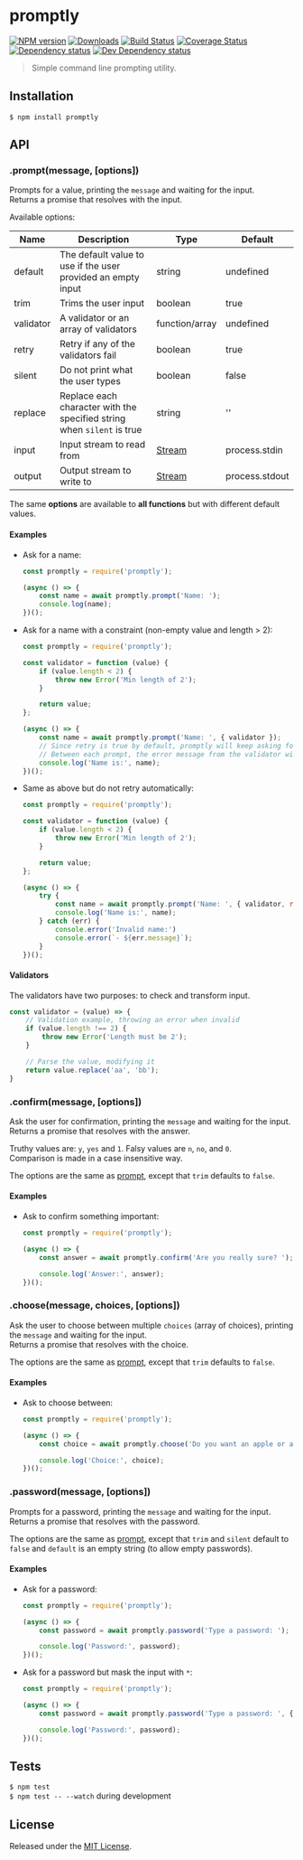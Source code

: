 # promptly

[![NPM version][npm-image]][npm-url] [![Downloads][downloads-image]][npm-url] [![Build Status][travis-image]][travis-url] [![Coverage Status][codecov-image]][codecov-url] [![Dependency status][david-dm-image]][david-dm-url] [![Dev Dependency status][david-dm-dev-image]][david-dm-dev-url]

[npm-url]:https://npmjs.org/package/promptly
[downloads-image]:https://img.shields.io/npm/dm/promptly.svg
[npm-image]:https://img.shields.io/npm/v/promptly.svg
[travis-url]:https://travis-ci.org/moxystudio/node-promptly
[travis-image]:https://img.shields.io/travis/moxystudio/node-promptly/master.svg
[codecov-url]:https://codecov.io/gh/moxystudio/node-promptly
[codecov-image]:https://img.shields.io/codecov/c/github/moxystudio/node-promptly/master.svg
[david-dm-url]:https://david-dm.org/moxystudio/node-promptly
[david-dm-image]:https://img.shields.io/david/moxystudio/node-promptly.svg
[david-dm-dev-url]:https://david-dm.org/moxystudio/node-promptly?type=dev
[david-dm-dev-image]:https://img.shields.io/david/dev/moxystudio/node-promptly.svg

> Simple command line prompting utility.


## Installation

`$ npm install promptly`


## API

### .prompt(message, [options])

Prompts for a value, printing the `message` and waiting for the input.   
Returns a promise that resolves with the input.

Available options:

| Name   | Description   | Type     | Default |
| ------ | ------------- | -------- | ------- |
| default | The default value to use if the user provided an empty input | string | undefined |
| trim | Trims the user input | boolean | true |
| validator | A validator or an array of validators | function/array | undefined |
| retry | Retry if any of the validators fail | boolean | true |
| silent | Do not print what the user types | boolean | false |
| replace | Replace each character with the specified string when `silent` is true | string | '' |
| input | Input stream to read from | [Stream](https://nodejs.org/api/process.html#process_process_stdin) | process.stdin |
| output | Output stream to write to | [Stream](https://nodejs.org/api/process.html#process_process_stdout) | process.stdout |

The same **options** are available to **all functions** but with different default values.

#### Examples

- Ask for a name:

    ```js
    const promptly = require('promptly');

    (async () => {
        const name = await promptly.prompt('Name: ');
        console.log(name);
    })();
    ```

- Ask for a name with a constraint (non-empty value and length > 2):

    ```js
    const promptly = require('promptly');

    const validator = function (value) {
        if (value.length < 2) {
            throw new Error('Min length of 2');
        }

        return value;
    };

    (async () => {
        const name = await promptly.prompt('Name: ', { validator });
        // Since retry is true by default, promptly will keep asking for a name until it is valid
        // Between each prompt, the error message from the validator will be printed
        console.log('Name is:', name);
    })();
    
    ```

- Same as above but do not retry automatically:

    ```js
    const promptly = require('promptly');

    const validator = function (value) {
        if (value.length < 2) {
            throw new Error('Min length of 2');
        }

        return value;
    };

    (async () => {
        try {
            const name = await promptly.prompt('Name: ', { validator, retry: false });
            console.log('Name is:', name);
        } catch (err) {
            console.error('Invalid name:')
            console.error(`- ${err.message}`);
        }
    })();
    ```

#### Validators

The validators have two purposes: to check and transform input.

```js
const validator = (value) => {
    // Validation example, throwing an error when invalid
    if (value.length !== 2) {
        throw new Error('Length must be 2');
    }

    // Parse the value, modifying it
    return value.replace('aa', 'bb');
}
```

### .confirm(message, [options])

Ask the user for confirmation, printing the `message` and waiting for the input.   
Returns a promise that resolves with the answer.

Truthy values are: `y`, `yes` and `1`. Falsy values are `n`, `no`, and `0`.   
Comparison is made in a case insensitive way.

The options are the same as [prompt](#promptmessage-options), except that `trim` defaults to `false`.

#### Examples

- Ask to confirm something important:

    ```js
    const promptly = require('promptly');

    (async () => {
        const answer = await promptly.confirm('Are you really sure? ');

        console.log('Answer:', answer);
    })();
    ```

### .choose(message, choices, [options])

Ask the user to choose between multiple `choices` (array of choices), printing the `message` and waiting for the input.   
Returns a promise that resolves with the choice.

The options are the same as [prompt](#promptmessage-options), except that `trim` defaults to `false`.

#### Examples

- Ask to choose between:

    ```js
    const promptly = require('promptly');

    (async () => {
        const choice = await promptly.choose('Do you want an apple or an orange? ', ['apple', 'orange']);

        console.log('Choice:', choice);
    })();
    ```

### .password(message, [options])

Prompts for a password, printing the `message` and waiting for the input.   
Returns a promise that resolves with the password.

The options are the same as [prompt](#promptmessage-options), except that `trim` and `silent` default to `false` and `default` is an empty string (to allow empty passwords).

#### Examples

- Ask for a password:

    ```js
    const promptly = require('promptly');

    (async () => {
        const password = await promptly.password('Type a password: ');

        console.log('Password:', password);
    })();
    ```

- Ask for a password but mask the input with `*`:

    ```js
    const promptly = require('promptly');

    (async () => {
        const password = await promptly.password('Type a password: ', { replace: '*' });

        console.log('Password:', password);
    })();
    ```

## Tests

`$ npm test`   
`$ npm test -- --watch` during development


## License

Released under the [MIT License](https://www.opensource.org/licenses/mit-license.php).
